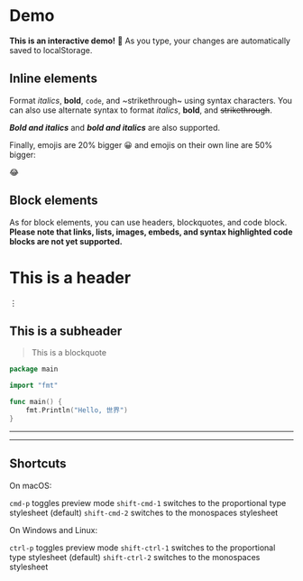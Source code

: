 # Demo

**This is an interactive demo!** 🎉 As you type, your changes are automatically saved to localStorage.

## Inline elements

Format _italics_, **bold**, `code`, and ~strikethrough~ using syntax characters. You can also use alternate syntax to format *italics*, __bold__, and ~~strikethrough~~.

***Bold and italics*** and ___bold and italics___ are also supported.

Finally, emojis are 20% bigger 😀 and emojis on their own line are 50% bigger:

😂

## Block elements

As for block elements, you can use headers, blockquotes, and code block. **Please note that links, lists, images, embeds, and syntax highlighted code blocks are not yet supported.**

# This is a header
⋮
## This is a subheader

> This is a blockquote

```go
package main

import "fmt"

func main() {
	fmt.Println("Hello, 世界")
}
```

---
***

## Shortcuts

On macOS:

`cmd-p` toggles preview mode
`shift-cmd-1` switches to the proportional type stylesheet (default)
`shift-cmd-2` switches to the monospaces stylesheet

On Windows and Linux:

`ctrl-p` toggles preview mode
`shift-ctrl-1` switches to the proportional type stylesheet (default)
`shift-ctrl-2` switches to the monospaces stylesheet
